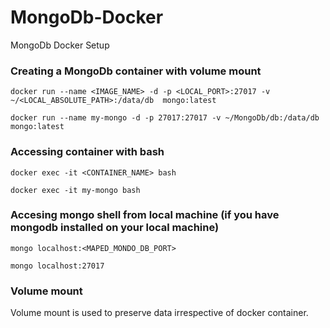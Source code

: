 # MongoDb-Docker
MongoDb Docker Setup

### Creating a MongoDb container with volume mount

`docker run --name <IMAGE_NAME> -d -p <LOCAL_PORT>:27017 -v ~/<LOCAL_ABSOLUTE_PATH>:/data/db  mongo:latest`

```
docker run --name my-mongo -d -p 27017:27017 -v ~/MongoDb/db:/data/db mongo:latest
```

### Accessing container with bash
`docker exec -it <CONTAINER_NAME> bash`

```
docker exec -it my-mongo bash
```

### Accesing mongo shell from local machine (if you have mongodb installed on your local machine)
`mongo localhost:<MAPED_MONDO_DB_PORT>`

```
mongo localhost:27017
```

### Volume mount
Volume mount is used to preserve data irrespective of docker container. 
